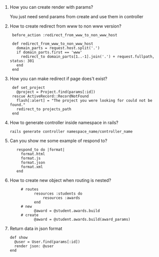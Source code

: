1. How you can create render with params?
      
      You just need send params from create and use them in controller
2. How to create redirect from www to non www version?

        before_action :redirect_from_www_to_non_www_host
        
        def redirect_from_www_to_non_www_host
          domain_parts = request.host.split('.')
          if domain_parts.first == 'www'
            redirect_to domain_parts[1..-1].join('.') + request.fullpath, status: 301
          end
        end

3. How you can make redirect if page does't exist?
      
        def set_project
          @project = Project.find(params[:id])
        rescue ActiveRecord::RecordNotFound
          flash[:alert] = "The project you were looking for could not be found."
          redirect_to projects_path
        end
4. How to generate controller inside namespace in rails?
      
       rails generate controller namespace_name/controller_name

5. Can you show me some example of respond to?
       
          respond_to do |format|
            format.html
            format.js
            format.json
            format.xml
          end
6. How to create new object when routing is nested?
            
            # routes
                  resources :students do
                      resources :awards
                  end
            # new
                  @award = @student.awards.build
            # create 
                  @award = @student.awards.build(award_params)
7. Return data in json format
            
       def show
         @user = User.find(params[:id])
         render json: @user
       end
